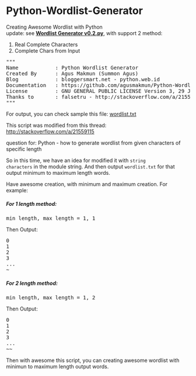 # Python-Wordlist-Generator
Creating Awesome Wordlist with Python<br />
update: see <b><a href="https://github.com/agusmakmun/Python-Wordlist-Generator/blob/master/Wordlist%20Generator%20v0.2.py">Wordlist Generator v0.2.py</a></b>, with support 2 method:

1. Real Complete Characters
2. Complete Chars from Input


<pre>
"""
Name            : Python Wordlist Generator
Created By      : Agus Makmun (Summon Agus)
Blog            : bloggersmart.net - python.web.id
Documentation   : https://github.com/agusmakmun/Python-Wordlist-Generator/
License         : GNU GENERAL PUBLIC LICENSE Version 3, 29 June 2007
Thanks to       : falsetru - http://stackoverflow.com/a/21559115
"""
</pre>

For output, you can check sample this file: <a href='https://github.com/agusmakmun/Python-Wordlist-Generator/blob/master/wordlist.txt' target='_blank'>wordlist.txt</a>

This script was modified from this thread: http://stackoverflow.com/a/21559115

question for: Python - how to generate wordlist from given characters of specific length

So in this time, we have an idea for modified it with <code>string characters</code> in the module string.
And then output <code>wordlist.txt</code> for that output minimum to maximum length words.

Have awesome creation, with minimum and maximum creation.
For example:
<h5>For 1 length method:</h5>
<pre>
min_length, max_length = 1, 1
</pre>

Then Output:
<pre>
0
1
2
3
...
~
</pre>

<h5>For 2 length method:</h5>
<pre>
min_length, max_length = 1, 2
</pre>

Then Output:
<pre>
0
1
2
3
...
~~
</pre>

Then with awesome this script, you can creating awesome wordlist with minimun to maximum length output words.
